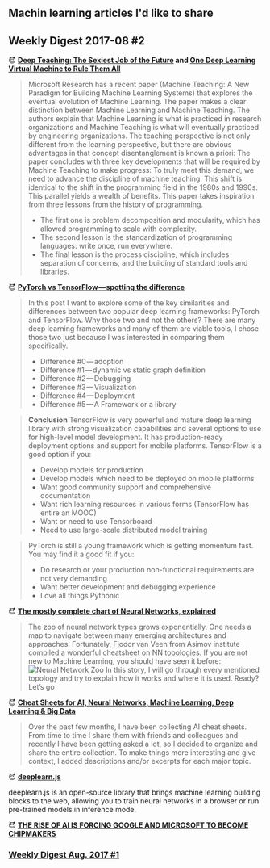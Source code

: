 ## Machin learning articles I'd like to share

## Weekly Digest 2017-08 \#2
:smiling_imp: **[Deep Teaching: The Sexiest Job of the Future](https://medium.com/intuitionmachine/why-teaching-will-be-the-sexiest-job-of-the-future-a-i-economy-b8e1c2ee413e) and [One Deep Learning Virtual Machine to Rule Them All](https://medium.com/intuitionmachine/on-deep-learning-virtual-machines-153168fa144b)**
> Microsoft Research has a recent paper (Machine Teaching: A New Paradigm for Building Machine Learning Systems) that explores the eventual evolution of Machine Learning. The paper makes a clear distinction between Machine Learning and Machine Teaching. The authors explain that Machine Learning is what is practiced in research organizations and Machine Teaching is what will eventually practiced by engineering organizations. The teaching perspective is not only different from the learning perspective, but there are obvious advantages in that concept disentanglement is known a priori:
> The paper concludes with three key developments that will be required by Machine Teaching to make progress:
> To truly meet this demand, we need to advance the discipline of machine teaching. This shift is identical to the shift in the programming field in the 1980s and 1990s. This parallel yields a wealth of benefits. This paper takes inspiration from three lessons from the history of programming.
> - The first one is problem decomposition and modularity, which has allowed programming to scale with complexity.
> - The second lesson is the standardization of programming languages: write once, run everywhere.
> - The final lesson is the process discipline, which includes separation of concerns, and the building of standard tools and libraries.

:smiling_imp: **[PyTorch vs TensorFlow — spotting the difference](https://medium.com/towards-data-science/pytorch-vs-tensorflow-spotting-the-difference-25c75777377b)**
> In this post I want to explore some of the key similarities and differences between two popular deep learning frameworks: PyTorch and TensorFlow. Why those two and not the others? There are many deep learning frameworks and many of them are viable tools, I chose those two just because I was interested in comparing them specifically.
> - Difference #0 — adoption
> - Difference #1 — dynamic vs static graph definition
> - Difference #2 — Debugging
> - Difference #3 — Visualization
> - Difference #4 — Deployment
> - Difference #5 — A Framework or a library

> __Conclusion__
> TensorFlow is very powerful and mature deep learning library with strong visualization capabilities and several options to use for high-level model development. It has production-ready deployment options and support for mobile platforms. TensorFlow is a good option if you:
> - Develop models for production
> - Develop models which need to be deployed on mobile platforms
> - Want good community support and comprehensive documentation
> - Want rich learning resources in various forms (TensorFlow has entire an MOOC)
> - Want or need to use Tensorboard
> - Need to use large-scale distributed model training

> PyTorch is still a young framework which is getting momentum fast. You may find it a good fit if you:
> - Do research or your production non-functional requirements are not very demanding
> - Want better development and debugging experience
> - Love all things Pythonic

:smiling_imp: **[The mostly complete chart of Neural Networks, explained](https://medium.com/towards-data-science/the-mostly-complete-chart-of-neural-networks-explained-3fb6f2367464)**
>The zoo of neural network types grows exponentially. One needs a map to navigate between many emerging architectures and approaches.
Fortunately, Fjodor van Veen from Asimov institute compiled a wonderful cheatsheet on NN topologies. If you are not new to Machine Learning, you should have seen it before:
![Neural Network Zoo](https://github.com/basicmi/Machine-Learning-Articles/blob/master/images/neuralnetworks.png)
> In this story, I will go through every mentioned topology and try to explain how it works and where it is used. Ready? Let’s go

:smiling_imp: **[Cheat Sheets for AI, Neural Networks, Machine Learning, Deep Learning & Big Data](https://becominghuman.ai/cheat-sheets-for-ai-neural-networks-machine-learning-deep-learning-big-data-678c51b4b463)**
> Over the past few months, I have been collecting AI cheat sheets. From time to time I share them with friends and colleagues and recently I have been getting asked a lot, so I decided to organize and share the entire collection. To make things more interesting and give context, I added descriptions and/or excerpts for each major topic.

:smiling_imp: **[deeplearn.js](https://pair-code.github.io/deeplearnjs/)**

deeplearn.js is an open-source library that brings machine learning building blocks to the web, allowing you to train neural networks in a browser or run pre-trained models in inference mode.

:smiling_imp: **[THE RISE OF AI IS FORCING GOOGLE AND MICROSOFT TO BECOME CHIPMAKERS](https://www.wired.com/story/the-rise-of-ai-is-forcing-google-and-microsoft-to-become-chipmakers)**

### [Weekly Digest Aug. 2017 \#1](https://github.com/basicmi/Machine-Learning-Articles/blob/master/WeeklyDigest2017-08_1.md)
